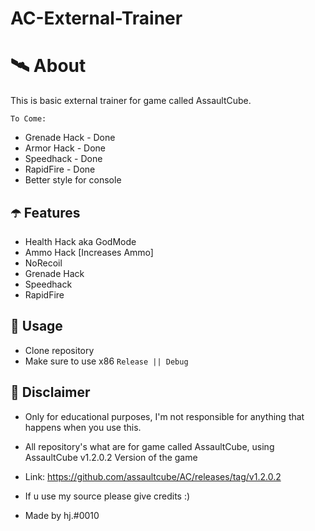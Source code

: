 # AC-External-Trainer

# 🛰 About
This is basic external trainer for game called AssaultCube.

`To Come:`

- Grenade Hack - Done
- Armor Hack - Done
- Speedhack - Done
- RapidFire - Done
- Better style for console

## ☂️ Features
- Health Hack aka GodMode
- Ammo Hack [Increases Ammo]
- NoRecoil
- Grenade Hack
- Speedhack
- RapidFire
## 🌠 Usage
- Clone repository
- Make sure to use x86 `Release || Debug`

## 🗿 Disclaimer
- Only for educational purposes, I'm not responsible for anything that happens when you use this.

- All repository's what are for game called AssaultCube, using AssaultCube v1.2.0.2 Version of the game

- Link: https://github.com/assaultcube/AC/releases/tag/v1.2.0.2

- If u use my source please give credits :)

- Made by hj.#0010
